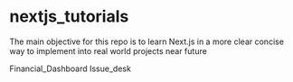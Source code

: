 # nextjs_tutorials
The main objective for this repo is to learn Next.js in a more clear concise way to implement into real world projects near future

Financial_Dashboard
Issue_desk

